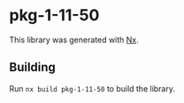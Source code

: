 # pkg-1-11-50

This library was generated with [Nx](https://nx.dev).

## Building

Run `nx build pkg-1-11-50` to build the library.
